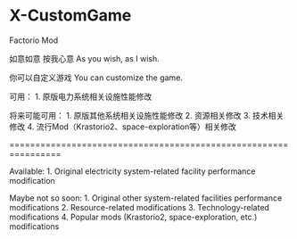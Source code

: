 # X-CustomGame
Factorio Mod

如意如意 按我心意
As you wish, as I wish.

你可以自定义游戏
You can customize the game.

可用：
    1. 原版电力系统相关设施性能修改

将来可能可用：
    1. 原版其他系统相关设施性能修改
    2. 资源相关修改
    3. 技术相关修改
    4. 流行Mod（Krastorio2、space-exploration等）相关修改

================================================================

Available:
    1. Original electricity system-related facility performance modification

Maybe not so soon:
    1. Original other system-related facilities performance modifications
    2. Resource-related modifications
    3. Technology-related modifications
    4. Popular mods (Krastorio2, space-exploration, etc.) modifications